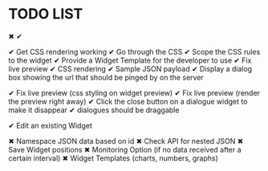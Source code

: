 TODO LIST
===

✖ ✔

✔ Get CSS rendering working
  ✔ Go through the CSS
  ✔ Scope the CSS rules to the widget
✔ Provide a Widget Template for the developer to use
✔ Fix live preview
  ✔ CSS rendering
  ✔ Sample JSON payload
✔ Display a dialog box showing the url that should be pinged by on the server

✔ Fix live preview (css styling on widget preview)
✔ Fix live preview (render the preview right away)
✔ Click the close button on a dialogue widget to make it disappear
✔ dialogues should be draggable

✔ Edit an existing Widget

✖ Namespace JSON data based on id
✖ Check API for nested JSON
✖ Save Widget positions
✖ Monitoring Option (if no data received after a certain interval)
✖ Widget Templates (charts, numbers, graphs)